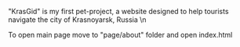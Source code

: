 "KrasGid" is my first pet-project, a website designed to help tourists navigate the city of Krasnoyarsk, Russia \n

To open main page move to "page/about" folder and open index.html
